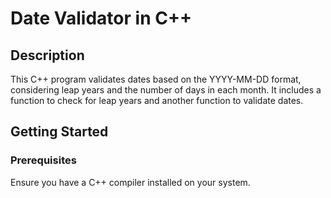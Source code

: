 # Date Validator in C++

## Description
This C++ program validates dates based on the YYYY-MM-DD format, considering leap years and the number of days in each month. It includes a function to check for leap years and another function to validate dates.

## Getting Started
### Prerequisites
Ensure you have a C++ compiler installed on your system.


